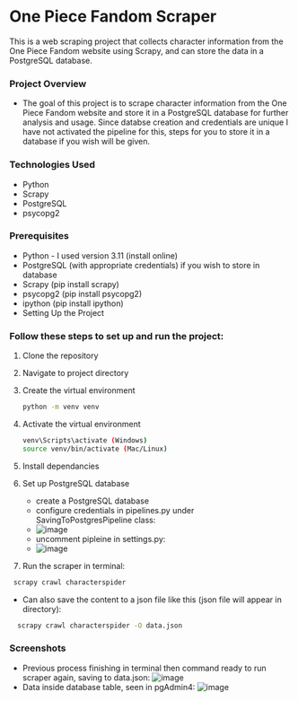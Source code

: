 # One Piece Fandom Scraper
This is a web scraping project that collects character information from the One Piece Fandom website using Scrapy, and can store the data in a PostgreSQL database.

### Project Overview
 - The goal of this project is to scrape character information from the One Piece Fandom website and store it in a PostgreSQL database for further analysis and usage. Since databse creation and credentials are unique I have not activated the pipeline for this, steps for you to store it in a database if you wish will be given.

### Technologies Used
 - Python
 - Scrapy
 - PostgreSQL
 - psycopg2

### Prerequisites
 - Python - I used version 3.11 (install online)
 - PostgreSQL (with appropriate credentials) if you wish to store in database
 - Scrapy (pip install scrapy)
 - psycopg2 (pip install psycopg2)
 - ipython (pip install ipython)
 - Setting Up the Project

### Follow these steps to set up and run the project:
1. Clone the repository
2. Navigate to project directory
3. Create the virtual environment
   ```bash
   python -m venv venv
   ```
5. Activate the virtual environment
   ```bash
   venv\Scripts\activate (Windows)
   source venv/bin/activate (Mac/Linux)
   ```
7. Install dependancies
8. Set up PostgreSQL database
   - create a PostgreSQL database
   - configure credentials in pipelines.py under SavingToPostgresPipeline class:
   - ![image](https://github.com/Astr0David/fandom-site-scraper/assets/119695055/ea5a7ece-6c4a-4e7b-93d2-1e4fe76c7fdc)
   - uncomment pipleine in settings.py:
   - ![image](https://github.com/Astr0David/fandom-site-scraper/assets/119695055/4e2f79b8-aa24-4c7f-8321-c77c94ebeea4)

9. Run the scraper in terminal:
  ```bash
   scrapy crawl characterspider
   ```
 - Can also save the content to a json file like this (json file will appear in directory):
 ```bash
   scrapy crawl characterspider -O data.json
   ```
### Screenshots
 - Previous process finishing in terminal then command ready to run scraper again, saving to data.json:
   ![image](https://github.com/Astr0David/fandom-site-scraper/assets/119695055/12a21201-31ef-49eb-83be-4ef280c6f2d5)
 - Data inside database table, seen in pgAdmin4:
   ![image](https://github.com/Astr0David/fandom-site-scraper/assets/119695055/facc03e2-6f3a-44e1-a195-c74180577063)


